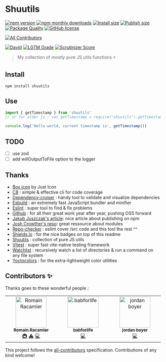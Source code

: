 # Shuutils

[![npm version](https://img.shields.io/npm/v/shuutils.svg?color=informational)](https://www.npmjs.com/package/shuutils)
[![npm monthly downloads](https://img.shields.io/npm/dm/shuutils.svg?color=informational)](https://www.npmjs.com/package/shuutils)
[![Install size](https://badgen.net/packagephobia/install/shuutils)](https://packagephobia.com/result?p=shuutils)
[![Publish size](https://img.shields.io/bundlephobia/min/shuutils?label=publish%20size)](https://bundlephobia.com/package/shuutils)
[![Package Quality](https://npm.packagequality.com/shield/shuutils.svg)](https://packagequality.com/#?package=shuutils)
[![GitHub license](https://img.shields.io/github/license/shuunen/shuutils.svg?color=informational)](https://github.com/Shuunen/shuutils/blob/master/LICENSE)
<!-- ALL-CONTRIBUTORS-BADGE:START - Do not remove or modify this section -->
[![All Contributors](https://img.shields.io/badge/all_contributors-3-orange.svg?style=flat-square)](#contributors-)
<!-- ALL-CONTRIBUTORS-BADGE:END -->

[![David](https://img.shields.io/david/shuunen/shuutils.svg)](https://david-dm.org/shuunen/shuutils)
[![LGTM Grade](https://img.shields.io/lgtm/grade/javascript/github/Shuunen/shuutils.svg)](https://lgtm.com/projects/g/Shuunen/shuutils)
[![Scrutinizer Score](https://scrutinizer-ci.com/g/Shuunen/shuutils/badges/quality-score.png?b=master)](https://scrutinizer-ci.com/g/Shuunen/shuutils)

> My collection of *mostly* pure JS utils functions :zap:

## Install

`npm install shuutils`

## Use

```js
import { getTimestamp } from 'shuutils'
// or for older js : var getTimestamp = require("shuutils").getTimestamp

console.log('Hello world, current timestamp is', getTimestamp())
```

## TODO

- [ ] use zod
- [ ] add willOutputToFile option to the logger

## Thanks

- [Box icon](https://www.iconfinder.com/icons/2123914/app_box_essential_ui_icon) by Just Icon
- [C8](https://github.com/bcoe/c8) : simple & effective cli for code coverage
- [Dependency-cruiser](https://github.com/sverweij/dependency-cruiser) : handy tool to validate and visualize dependencies
- [Esbuild](https://github.com/evanw/esbuild) : an extremely fast JavaScript bundler and minifier
- [Eslint](https://eslint.org) : super tool to find & fix problems
- [Github](https://github.com) : for all their great work year after year, pushing OSS forward
- [Jakub Juszczak's article](https://hackernoon.com/how-to-publish-your-package-on-npm-7fc1f5aae600): nice article about publishing on npm
- [Josh Crowther's repo](https://github.com/jshcrowthe/howto-browser-modules): great ressource about modules
- [Repo-checker](https://github.com/Shuunen/repo-checker) : eslint cover /src code and this tool the rest ^^
- [Shields.io](https://shields.io) : for the nice badges on top of this readme
- [Shuutils](https://github.com/Shuunen/shuutils) : collection of pure JS utils
- [Vitest](https://github.com/vitest-dev/vitest) : super fast vite-native testing framework
- [Watchlist](https://github.com/lukeed/watchlist) : recursively watch a list of directories & run a command on any file system
- [Yoctocolors](https://github.com/sindresorhus/yoctocolors) : for the extra-lightweight color utilities

## Contributors ✨

Thanks goes to these wonderful people :

<!-- ALL-CONTRIBUTORS-LIST:START - Do not remove or modify this section -->
<!-- prettier-ignore-start -->
<!-- markdownlint-disable -->
<table>
  <tbody>
    <tr>
      <td align="center" valign="top" width="14.28%"><a href="https://fr.linkedin.com/in/romainracamier"><img src="https://avatars.githubusercontent.com/u/439158?v=4?s=100" width="100px;" alt="Romain Racamier"/><br /><sub><b>Romain Racamier</b></sub></a><br /><a href="#infra-Shuunen" title="Infrastructure (Hosting, Build-Tools, etc)">🚇</a> <a href="https://github.com/Shuunen/shuutils/commits?author=Shuunen" title="Tests">⚠️</a> <a href="https://github.com/Shuunen/shuutils/commits?author=Shuunen" title="Code">💻</a></td>
      <td align="center" valign="top" width="14.28%"><a href="https://github.com/babforlife"><img src="https://avatars.githubusercontent.com/u/55501953?v=4?s=100" width="100px;" alt="babforlife"/><br /><sub><b>babforlife</b></sub></a><br /><a href="https://github.com/Shuunen/shuutils/commits?author=babforlife" title="Code">💻</a></td>
      <td align="center" valign="top" width="14.28%"><a href="https://github.com/jordan-boyer"><img src="https://avatars.githubusercontent.com/u/6780830?v=4?s=100" width="100px;" alt="jordan boyer"/><br /><sub><b>jordan boyer</b></sub></a><br /><a href="https://github.com/Shuunen/shuutils/commits?author=jordan-boyer" title="Code">💻</a></td>
    </tr>
  </tbody>
</table>

<!-- markdownlint-restore -->
<!-- prettier-ignore-end -->

<!-- ALL-CONTRIBUTORS-LIST:END -->

This project follows the [all-contributors](https://github.com/all-contributors/all-contributors) specification. Contributions of any kind welcome!

